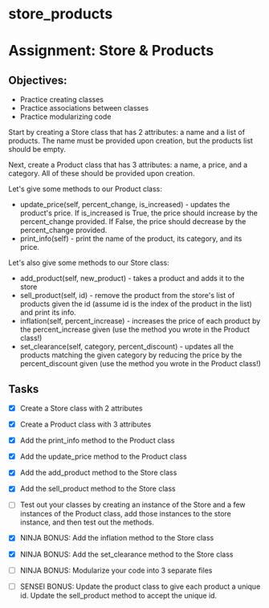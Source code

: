 # store_products

# Assignment: Store & Products

## Objectives:

- Practice creating classes
- Practice associations between classes
- Practice modularizing code

Start by creating a Store class that has 2 attributes: a name and a list of products. The name must be provided upon creation, but the products list should be empty.

Next, create a Product class that has 3 attributes: a name, a price, and a category. All of these should be provided upon creation.

Let's give some methods to our Product class:

- update_price(self, percent_change, is_increased) - updates the product's price. If is_increased is True, the price should increase by the percent_change provided. If False, the price should decrease by the percent_change provided.
- print_info(self) - print the name of the product, its category, and its price.

Let's also give some methods to our Store class:

- add_product(self, new_product) - takes a product and adds it to the store
- sell_product(self, id) - remove the product from the store's list of products given the id (assume id is the index of the product in the list) and print its info.
- inflation(self, percent_increase) - increases the price of each product by the percent_increase given (use the method you wrote in the Product class!)
- set_clearance(self, category, percent_discount) - updates all the products matching the given category by reducing the price by the percent_discount given (use the method you wrote in the Product class!)

## Tasks

- [X] Create a Store class with 2 attributes

- [X] Create a Product class with 3 attributes

- [X] Add the print_info method to the Product class

- [X] Add the update_price method to the Product class

- [X] Add the add_product method to the Store class

- [X] Add the sell_product method to the Store class

- [ ] Test out your classes by creating an instance of the Store and a few instances of the Product class, add those instances to the store instance, and then test out the methods.

- [X] NINJA BONUS: Add the inflation method to the Store class

- [X] NINJA BONUS: Add the set_clearance method to the Store class

- [ ] NINJA BONUS: Modularize your code into 3 separate files

- [ ] SENSEI BONUS: Update the product class to give each product a unique id. Update the sell_product method to accept the unique id.
